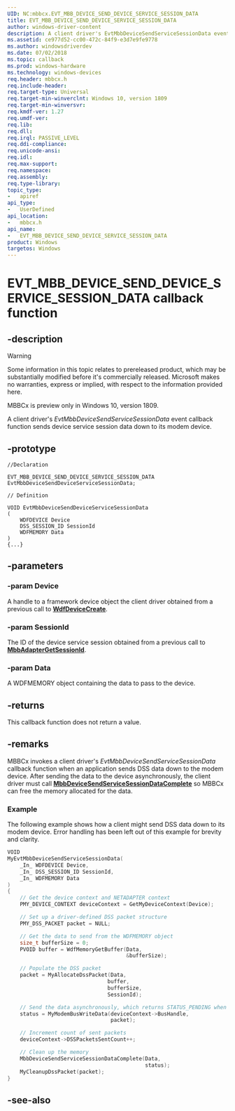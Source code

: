 ```yaml
---
UID: NC:mbbcx.EVT_MBB_DEVICE_SEND_DEVICE_SERVICE_SESSION_DATA
title: EVT_MBB_DEVICE_SEND_DEVICE_SERVICE_SESSION_DATA
author: windows-driver-content
description: A client driver's EvtMbbDeviceSendServiceSessionData event callback function sends device service session data down to its modem device.
ms.assetid: ce977d52-cc00-472c-84f9-e3d7e9fe9778
ms.author: windowsdriverdev
ms.date: 07/02/2018
ms.topic: callback
ms.prod: windows-hardware
ms.technology: windows-devices
req.header: mbbcx.h
req.include-header:
req.target-type: Universal
req.target-min-winverclnt: Windows 10, version 1809
req.target-min-winversvr:
req.kmdf-ver: 1.27
req.umdf-ver:
req.lib:
req.dll:
req.irql: PASSIVE_LEVEL
req.ddi-compliance:
req.unicode-ansi:
req.idl:
req.max-support:
req.namespace:
req.assembly:
req.type-library: 
topic_type: 
-	apiref
api_type: 
-	UserDefined
api_location: 
-	mbbcx.h
api_name: 
-	EVT_MBB_DEVICE_SEND_DEVICE_SERVICE_SESSION_DATA
product: Windows
targetos: Windows
---
```


# EVT_MBB_DEVICE_SEND_DEVICE_SERVICE_SESSION_DATA callback function

## -description

> [!WARNING]
> Some information in this topic relates to prereleased product, which may be substantially modified before it's commercially released. Microsoft makes no warranties, express or implied, with respect to the information provided here.
> 
> MBBCx is preview only in Windows 10, version 1809.

A client driver's *EvtMbbDeviceSendServiceSessionData* event callback function sends device service session data down to its modem device.

## -prototype

```
//Declaration

EVT_MBB_DEVICE_SEND_DEVICE_SERVICE_SESSION_DATA EvtMbbDeviceSendDeviceServiceSessionData; 

// Definition

VOID EvtMbbDeviceSendDeviceServiceSessionData 
(
	WDFDEVICE Device
	DSS_SESSION_ID SessionId
	WDFMEMORY Data
)
{...}

```

## -parameters

### -param Device

A handle to a framework device object the client driver obtained from a previous call to [**WdfDeviceCreate**](../wdfdevice/nf-wdfdevice-wdfdevicecreate.md).

### -param SessionId

The ID of the device service session obtained from a previous call to [**MbbAdapterGetSessionId**](nf-mbbcx-mbbadaptergetsessionid.md).

### -param Data

A WDFMEMORY object containing the data to pass to the device.

## -returns

This callback function does not return a value.

## -remarks

MBBCx invokes a client driver's *EvtMbbDeviceSendServiceSessionData* callback function when an application sends DSS data down to the modem device. After sending the data to the device asynchronously, the client driver must call [**MbbDeviceSendServiceSessionDataComplete**](nf-mbbcx-mbbdevicesenddeviceservicesessiondatacomplete.md) so MBBCx can free the memory allocated for the data.

### Example

The following example shows how a client might send DSS data down to its modem device. Error handling has been left out of this example for brevity and clarity.

```C++
VOID
MyEvtMbbDeviceSendServiceSessionData(
    _In_ WDFDEVICE Device,
    _In_ DSS_SESSION_ID SessionId,
    _In_ WDFMEMORY Data
)
{
    // Get the device context and NETADAPTER context
    PMY_DEVICE_CONTEXT deviceContext = GetMyDeviceContext(Device);

    // Set up a driver-defined DSS packet structure
    PMY_DSS_PACKET packet = NULL;

    // Get the data to send from the WDFMEMORY object
    size_t bufferSize = 0;
    PVOID buffer = WdfMemoryGetBuffer(Data, 
                                      &bufferSize);

    // Populate the DSS packet
    packet = MyAllocateDssPacket(Data,
                                buffer,
                                bufferSize,
                                SessionId);

    // Send the data asynchronously, which returns STATUS_PENDING when successful
    status = MyModemBusWriteData(deviceContext->BusHandle,
                                 packet);

    // Increment count of sent packets
    deviceContext->DSSPacketsSentCount++;

    // Clean up the memory
    MbbDeviceSendServiceSessionDataComplete(Data,
                                            status);
    MyCleanupDssPacket(packet);
}
```

## -see-also
